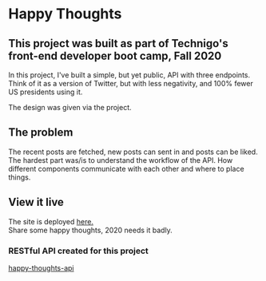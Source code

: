 # Happy Thoughts

## This project was built as part of Technigo's front-end developer boot camp, Fall 2020

In this project, I've built a simple, but yet public, API with three endpoints. Think of it as a version of Twitter, but with less negativity, and 100% fewer US presidents using it.

The design was given via the project.

## The problem

The recent posts are fetched, new posts can sent in and posts can be liked.
The hardest part was/is to understand the workflow of the API. How different components communicate with each other and where to place things.

## View it live

The site is deployed <a href="https://silly-carson-4bd53e.netlify.app">here.</a>  
Share some happy thoughts, 2020 needs it badly.

### RESTful API created for this project
<a href="https://github.com/idsintehittapa/project-happy-thoughts-api">happy-thoughts-api</a>